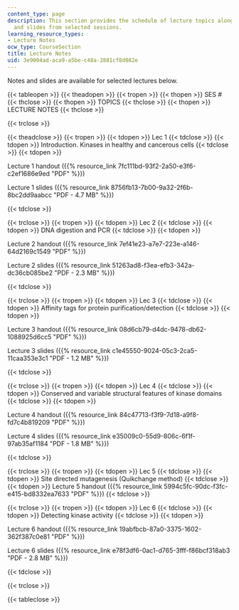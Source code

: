 ```yaml
---
content_type: page
description: This section provides the schedule of lecture topics along with notes
  and slides from selected sessions.
learning_resource_types:
- Lecture Notes
ocw_type: CourseSection
title: Lecture Notes
uid: 3e9004ad-aca9-a5be-c48a-2881cf8d082e
---
```


Notes and slides are available for selected lectures below.

{{< tableopen >}}
{{< theadopen >}}
{{< tropen >}}
{{< thopen >}}
SES #
{{< thclose >}}
{{< thopen >}}
TOPICS
{{< thclose >}}
{{< thopen >}}
LECTURE NOTES
{{< thclose >}}

{{< trclose >}}

{{< theadclose >}}
{{< tropen >}}
{{< tdopen >}}
Lec 1
{{< tdclose >}}
{{< tdopen >}}
Introduction. Kinases in healthy and cancerous cells
{{< tdclose >}}
{{< tdopen >}}


Lecture 1 handout ({{% resource_link 7fc111bd-93f2-2a50-e3f6-c2ef1686e9ed "PDF" %}})

Lecture 1 slides ({{% resource_link 8756fb13-7b00-9a32-2f6b-8bc2dd9aabcc "PDF - 4.7 MB" %}})


{{< tdclose >}}

{{< trclose >}}
{{< tropen >}}
{{< tdopen >}}
Lec 2
{{< tdclose >}}
{{< tdopen >}}
DNA digestion and PCR
{{< tdclose >}}
{{< tdopen >}}


Lecture 2 handout ({{% resource_link 7ef41e23-a7e7-223e-a146-64d2169c1549 "PDF" %}})

Lecture 2 slides ({{% resource_link 51263ad8-f3ea-efb3-342a-dc36cb085be2 "PDF - 2.3 MB" %}})


{{< tdclose >}}

{{< trclose >}}
{{< tropen >}}
{{< tdopen >}}
Lec 3
{{< tdclose >}}
{{< tdopen >}}
Affinity tags for protein purification/detection
{{< tdclose >}}
{{< tdopen >}}


Lecture 3 handout ({{% resource_link 08d6cb79-d4dc-9478-db62-1088925d6cc5 "PDF" %}})

Lecture 3 slides ({{% resource_link c1e45550-9024-05c3-2ca5-11caa353e3c1 "PDF - 1.2 MB" %}})


{{< tdclose >}}

{{< trclose >}}
{{< tropen >}}
{{< tdopen >}}
Lec 4
{{< tdclose >}}
{{< tdopen >}}
Conserved and variable structural features of kinase domains
{{< tdclose >}}
{{< tdopen >}}


Lecture 4 handout ({{% resource_link 84c47713-f3f9-7d18-a9f8-fd7c4b819209 "PDF" %}})

Lecture 4 slides ({{% resource_link e35009c0-55d9-806c-6f1f-97ab35af1184 "PDF - 1.8 MB" %}})


{{< tdclose >}}

{{< trclose >}}
{{< tropen >}}
{{< tdopen >}}
Lec 5
{{< tdclose >}}
{{< tdopen >}}
Site directed mutagenesis (Quikchange method)
{{< tdclose >}}
{{< tdopen >}}
Lecture 5 handout ({{% resource_link 5994c5fc-90dc-f3fc-e415-bd8332ea7633 "PDF" %}})
{{< tdclose >}}

{{< trclose >}}
{{< tropen >}}
{{< tdopen >}}
Lec 6
{{< tdclose >}}
{{< tdopen >}}
Detecting kinase activity
{{< tdclose >}}
{{< tdopen >}}


Lecture 6 handout ({{% resource_link 19abfbcb-87a0-3375-1602-362f387c0e81 "PDF" %}})

Lecture 6 slides ({{% resource_link e78f3df6-0ac1-d765-3fff-f86bcf318ab3 "PDF - 2.8 MB" %}})


{{< tdclose >}}

{{< trclose >}}

{{< tableclose >}}